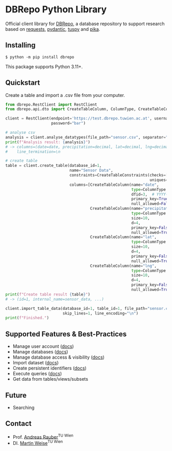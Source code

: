 # DBRepo Python Library

Official client library for [DBRepo](https://www.ifs.tuwien.ac.at/infrastructures/dbrepo/__APPVERSION__/), a database
repository to support research based
on [requests](https://pypi.org/project/requests/), [pydantic](https://pypi.org/project/pydantic/), [tuspy](https://pypi.org/project/tuspy/)
and [pika](https://pypi.org/project/pika/).

## Installing

```console
$ python -m pip install dbrepo
```

This package supports Python 3.11+.

## Quickstart

Create a table and import a .csv file from your computer.

```python
from dbrepo.RestClient import RestClient
from dbrepo.api.dto import CreateTableColumn, ColumnType, CreateTableConstraints

client = RestClient(endpoint='https://test.dbrepo.tuwien.ac.at', username="foo",
                    password="bar")

# analyse csv
analysis = client.analyse_datatypes(file_path="sensor.csv", separator=",")
print(f"Analysis result: {analysis}")
# -> columns=(date=date, precipitation=decimal, lat=decimal, lng=decimal), separator=,
#    line_termination=\n

# create table
table = client.create_table(database_id=1,
                            name="Sensor Data",
                            constraints=CreateTableConstraints(checks=['precipitation >= 0'],
                                                               uniques=[['precipitation']]),
                            columns=[CreateTableColumn(name="date",
                                                       type=ColumnType.DATE,
                                                       dfid=3,  # YYYY-MM-dd
                                                       primary_key=True,
                                                       null_allowed=False),
                                     CreateTableColumn(name="precipitation",
                                                       type=ColumnType.DECIMAL,
                                                       size=10,
                                                       d=4,
                                                       primary_key=False,
                                                       null_allowed=True),
                                     CreateTableColumn(name="lat",
                                                       type=ColumnType.DECIMAL,
                                                       size=10,
                                                       d=4,
                                                       primary_key=False,
                                                       null_allowed=True),
                                     CreateTableColumn(name="lng",
                                                       type=ColumnType.DECIMAL,
                                                       size=10,
                                                       d=4,
                                                       primary_key=False,
                                                       null_allowed=True)])
print(f"Create table result {table}")
# -> (id=1, internal_name=sensor_data, ...)

client.import_table_data(database_id=1, table_id=1, file_path="sensor.csv", separator=",",
                         skip_lines=1, line_encoding="\n")
print(f"Finished.")
```

## Supported Features & Best-Practices

- Manage user
  account ([docs](https://www.ifs.tuwien.ac.at/infrastructures/dbrepo//usage-overview/#create-user-account))
- Manage
  databases ([docs](https://www.ifs.tuwien.ac.at/infrastructures/dbrepo//usage-overview/#create-database))
- Manage database access &
  visibility ([docs](https://www.ifs.tuwien.ac.at/infrastructures/dbrepo//usage-overview/#private-database-access))
- Import
  dataset ([docs](https://www.ifs.tuwien.ac.at/infrastructures/dbrepo//usage-overview/#private-database-access))
- Create persistent
  identifiers ([docs](https://www.ifs.tuwien.ac.at/infrastructures/dbrepo//usage-overview/#assign-database-pid))
- Execute
  queries ([docs](https://www.ifs.tuwien.ac.at/infrastructures/dbrepo//usage-overview/#export-subset))
- Get data from tables/views/subsets

## Future

- Searching

## Contact

* Prof. [Andreas Rauber](https://tiss.tuwien.ac.at/person/39608.html)<sup>TU Wien</sup>
* DI. [Martin Weise](https://tiss.tuwien.ac.at/person/287722.html)<sup>TU Wien</sup>